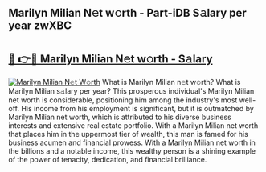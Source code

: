 ## Marilyn Milian N𝚎t w𝚘rth - Part-iDB S𝚊lary per year zwXBC

# <h2><a href="http://gc0m7k2.nevu.top/?p=Marilyn+Milian">🔗 👉🔴 Marilyn Milian N𝚎t w𝚘rth - S𝚊lary</a></h2>

[![Marilyn Milian N𝚎t W𝚘rth](https://i.imgur.com/Oavwk0R.jpeg)](http://gc0m7k2.nevu.top/?p=Marilyn+Milian)
What is Marilyn Milian n𝚎t w𝚘rth? What is Marilyn Milian s𝚊lary per year?
This prosperous individual's Marilyn Milian net worth is considerable, positioning him among the industry's most well-off. His income from his employment is significant, but it is outmatched by Marilyn Milian net worth, which is attributed to his diverse business interests and extensive real estate portfolio. With a Marilyn Milian net worth that places him in the uppermost tier of wealth, this man is famed for his business acumen and financial prowess. With a Marilyn Milian net worth in the billions and a notable income, this wealthy person is a shining example of the power of tenacity, dedication, and financial brilliance.

